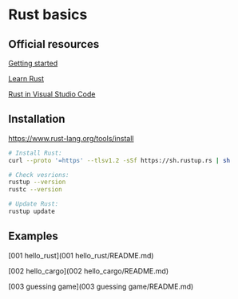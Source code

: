 # Rust basics

## Official resources
[Getting started](https://www.rust-lang.org/learn/get-started)

[Learn Rust](https://www.rust-lang.org/learn)

[Rust in Visual Studio Code](https://code.visualstudio.com/docs/languages/rust)


## Installation
https://www.rust-lang.org/tools/install

```bash
# Install Rust:
curl --proto '=https' --tlsv1.2 -sSf https://sh.rustup.rs | sh

# Check vesrions:
rustup --version
rustc --version

# Update Rust:
rustup update
```

## Examples
[001 hello_rust](001 hello_rust/README.md)

[002 hello_cargo](002 hello_cargo/README.md)

[003 guessing game](003 guessing game/README.md)
